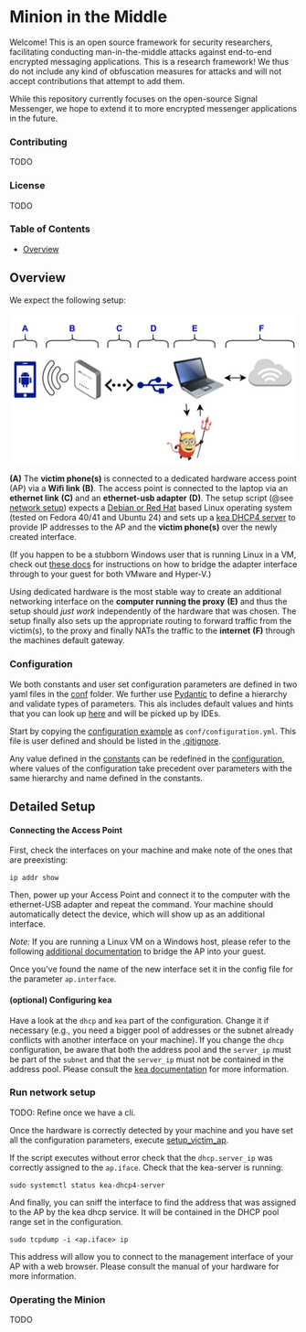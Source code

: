 # Minion in the Middle

Welcome! This is an open source framework for security researchers, facilitating conducting man-in-the-middle attacks against end-to-end encrypted messaging applications.
This is a research framework! We thus do not include any kind of obfuscation measures for attacks and will not accept contributions that attempt to add them.

While this repository currently focuses on the open-source Signal Messenger, we hope to extend it to more encrypted messenger applications in the future.

### Contributing

TODO

### License

TODO

### Table of Contents

<!-- TOC -->
* [Overview](#overview)
<!-- TOC -->

## Overview

We expect the following setup:

![setup](fig/high-level-hardware-setup.png)

**(A)** The **victim phone(s)** is connected to a dedicated hardware access point (AP) via a **Wifi link** **(B)**. 
The access point is connected to the laptop via an **ethernet link** **(C)** and an **ethernet-usb adapter** **(D)**.
The setup script (@see [network setup](setup/network.py)) expects a [Debian or Red Hat](setup/pm.py) based Linux operating system (tested on Fedora 40/41 and Ubuntu 24) and sets up a [kea DHCP4 server](https://www.isc.org/kea/) to provide
IP addresses to the AP and the **victim phone(s)** over the newly created interface. 

(If you happen to be a stubborn Windows user that is running Linux in a VM, check out [these docs](setup/Hypervisor_bridging.md) for
instructions on how to bridge the adapter interface through to your guest for both VMware and Hyper-V.)

Using dedicated hardware is the most stable way to create an additional networking interface on the **computer running the proxy**
**(E)** and thus the setup should *just work* independently of the hardware that was chosen. The setup finally also sets up the appropriate routing to forward traffic from the victim(s), to the proxy and finally NATs the traffic to the **internet** **(F)** through the machines default gateway.

### Configuration

We both constants and user set configuration parameters are defined in two yaml files in the [conf](conf) folder. We further use [Pydantic](https://docs.pydantic.dev/latest/) to define a hierarchy and validate types of parameters. This als includes default values and hints that you can look up [here](conf/config_spec.py) and will be picked up by IDEs.

Start by copying the [configuration example](conf/configuration.example.yml) as `conf/configuration.yml`. This file is user defined and should be listed in the [.gitignore](.gitignore).

Any value defined in the [constants](conf/constants.yml) can be redefined in the [configuration](conf/configuration.yml), where values of the configuration take precedent over parameters with the same hierarchy and name defined in the constants.

## Detailed Setup
#### Connecting the Access Point
First, check the interfaces on your machine and make note of the ones that are preexisting:
```
ip addr show
```
Then, power up your Access Point and connect it to the computer with the ethernet-USB adapter and repeat the command. Your machine should automatically detect the device, which will show up as an additional interface.

*Note:* If you are running a Linux VM on a Windows host, please refer to the following [additional documentation](setup/Hypervisor_bridging.md) to bridge the AP into your guest.

Once you've found the name of the new interface set it in the config file for the parameter `ap.interface`.

#### (optional) Configuring kea

Have a look at the `dhcp` and `kea` part of the configuration. Change it if necessary (e.g., you need a bigger pool of addresses or the subnet already conflicts with another interface on your machine). If you change the `dhcp` configuration, be aware that both the address pool and the `server_ip` must be part of the `subnet` and that the `server_ip` must not be contained in the address pool.
Please consult the [kea documentation](https://ubuntu.com/server/docs/how-to-install-and-configure-isc-kea) for more information.

### Run network setup

TODO: Refine once we have a cli.

Once the hardware is correctly detected by your machine and you have set all the configuration parameters, execute [setup_victim_ap](run.py).

If the script executes without error check that the `dhcp.server_ip` was correctly assigned to the `ap.iface`.
Check that the kea-server is running:
```
sudo systemctl status kea-dhcp4-server
```
And finally, you can sniff the interface to find the address that was assigned to the AP by the kea dhcp service. It will be contained in the DHCP pool range set in the configuration.
```
sudo tcpdump -i <ap.iface> ip
```
This address will allow you to connect to the management interface of your AP with a web browser. Please consult the manual of your hardware for more information.


### Operating the Minion

TODO

